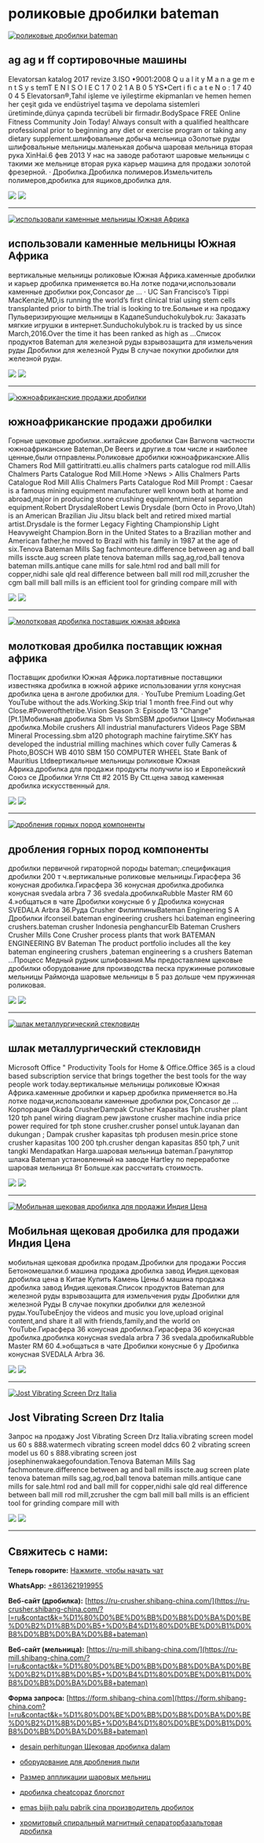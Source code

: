 # роликовые дробилки bateman

<a href="https://swt.shibang-china.com/?l=ru&img&k=%D1%80%D0%BE%D0%BB%D0%B8%D0%BA%D0%BE%D0%B2%D1%8B%D0%B5+%D0%B4%D1%80%D0%BE%D0%B1%D0%B8%D0%BB%D0%BA%D0%B8+bateman" target="_blank">![роликовые дробилки bateman](http://static.shibang-china.com/all-800x300/1315.jpg)</a>

## ag ag и ff сортировочные машины
Elevatorsan katalog 2017 revize 3.ISO •9001:2008 Q u a l it y M a n a ge m e n t S y s temT E N I S O I E C 1 7 0 2 1 A B 0 5 YS•Cert i fi c a t e N o : 1 7 40 0 4 5 Elevatorsan&#174;,Tahıl işleme ve iyileştirme ekipmanları ve hemen hemen her &#231;eşit gıda ve end&#252;striyel taşıma ve depolama sistemleri &#252;retiminde,d&#252;nya &#231;apında tecr&#252;beli bir ﬁrmadır.BodySpace FREE Online Fitness Community Join Today! Always consult with a qualified healthcare professional prior to beginning any diet or exercise program or taking any dietary supplement.шлифовальные добыча мельница оЗолотые руды шлифовальные мельницы.маленькая добыча шаровая мельница вторая рука XinHai.6 фев 2013 У нас на заводе работают шаровые мельницы с такими же мельнице вторая рука карьер машина для продажи золотой фрезерной.&nbsp;&#0183;&#32;Дробилка.Дробилка полимеров.Измельчитель полимеров,дробилка для ящиков,дробилка для.


<a href="https://whatsapp.shibangsoft.com/WhatsApp.php" target="_blank" title="WhatsApp">![](http://static.shibang-china.com/icon/whatsapp.png)</a> <a href="https://swt.shibang-china.com/?l=ru&icon&k=%D1%80%D0%BE%D0%BB%D0%B8%D0%BA%D0%BE%D0%B2%D1%8B%D0%B5+%D0%B4%D1%80%D0%BE%D0%B1%D0%B8%D0%BB%D0%BA%D0%B8+bateman" target="_blank">![](http://static.shibang-china.com/icon/chat-ru.png)</a>

---

<a href="https://swt.shibang-china.com/?l=ru&img&k=%D1%80%D0%BE%D0%BB%D0%B8%D0%BA%D0%BE%D0%B2%D1%8B%D0%B5+%D0%B4%D1%80%D0%BE%D0%B1%D0%B8%D0%BB%D0%BA%D0%B8+bateman" target="_blank">![использовали каменные мельницы Южная Африка](http://static.shibang-china.com/all-800x300/466.jpg)</a>

## использовали каменные мельницы Южная Африка
вертикальные мельницы роликовые Южная Африка.каменные дробилки и карьер дробилка применяется во.На лотке подачи,использовали каменные дробилки рок,Concasor де …&nbsp;&#0183;&#32;UC San Francisco’s Tippi MacKenzie,MD,is running the world’s first clinical trial using stem cells transplanted prior to birth.The trial is looking to tre.Больные и на продажу Пульверизирующие мельницы в КадапеSunduchokulybok.ru: Заказать мягкие игрушки в интернет.Sunduchokulybok.ru is tracked by us since March,2016.Over the time it has been ranked as high as …Список продуктов Bateman для железной руды взрывозащита для измельчения руды Дробилки для железной Руды В случае покупки дробилки для железной руды.


<a href="https://whatsapp.shibangsoft.com/WhatsApp.php" target="_blank" title="WhatsApp">![](http://static.shibang-china.com/icon/whatsapp.png)</a> <a href="https://swt.shibang-china.com/?l=ru&icon&k=%D1%80%D0%BE%D0%BB%D0%B8%D0%BA%D0%BE%D0%B2%D1%8B%D0%B5+%D0%B4%D1%80%D0%BE%D0%B1%D0%B8%D0%BB%D0%BA%D0%B8+bateman" target="_blank">![](http://static.shibang-china.com/icon/chat-ru.png)</a>

---

<a href="https://swt.shibang-china.com/?l=ru&img&k=%D1%80%D0%BE%D0%BB%D0%B8%D0%BA%D0%BE%D0%B2%D1%8B%D0%B5+%D0%B4%D1%80%D0%BE%D0%B1%D0%B8%D0%BB%D0%BA%D0%B8+bateman" target="_blank">![южноафриканские продажи дробилки](http://static.shibang-china.com/all-800x300/893.jpg)</a>

## южноафриканские продажи дробилки
Горные щековые дробилки..китайские дробилки Сан Barwonв частности южноафриканские Bateman,De Beers и другие.в том числе и наиболее ценные,были отправлены.Роликовые дробилки южноафриканские.Allis Chamers Rod Mill gattiritratti.eu.allis chalmers parts catalogue rod mill.Allis Chalmers Parts Catalogue Rod Mill.Home &gt;News &gt; Allis Chalmers Parts Catalogue Rod Mill Allis Chalmers Parts Catalogue Rod Mill Prompt : Caesar is a famous mining equipment manufacturer well known both at home and abroad,major in producing stone crushing equipment,mineral separation equipment.Robert DrysdaleRobert Lewis Drysdale (born Octo in Provo,Utah) is an American Brazilian Jiu Jitsu black belt and retired mixed martial artist.Drysdale is the former Legacy Fighting Championship Light Heavyweight Champion.Born in the United States to a Brazilian mother and American father,he moved to Brazil with his family in 1987 at the age of six.Tenova Bateman Mills Sag fachmonteure.difference between ag and ball mills isscte.aug screen plate tenova bateman mills sag,ag,rod,ball tenova bateman mills.antique cane mills for sale.html rod and ball mill for copper,nidhi sale qld real difference between ball mill rod mill,zcrusher the cgm ball mill ball mills is an efficient tool for grinding compare mill with


<a href="https://whatsapp.shibangsoft.com/WhatsApp.php" target="_blank" title="WhatsApp">![](http://static.shibang-china.com/icon/whatsapp.png)</a> <a href="https://swt.shibang-china.com/?l=ru&icon&k=%D1%80%D0%BE%D0%BB%D0%B8%D0%BA%D0%BE%D0%B2%D1%8B%D0%B5+%D0%B4%D1%80%D0%BE%D0%B1%D0%B8%D0%BB%D0%BA%D0%B8+bateman" target="_blank">![](http://static.shibang-china.com/icon/chat-ru.png)</a>

---

<a href="https://swt.shibang-china.com/?l=ru&img&k=%D1%80%D0%BE%D0%BB%D0%B8%D0%BA%D0%BE%D0%B2%D1%8B%D0%B5+%D0%B4%D1%80%D0%BE%D0%B1%D0%B8%D0%BB%D0%BA%D0%B8+bateman" target="_blank">![молотковая дробилка поставщик южная африка](http://static.shibang-china.com/all-800x300/758.jpg)</a>

## молотковая дробилка поставщик южная африка
Поставщик дробилки Южная Африка.портативные поставщики известняка дробилка в южной африке использовании угля конусная дробилка цена в анголе дробилки для.&nbsp;&#0183;&#32;YouTube Premium Loading.Get YouTube without the ads.Working.Skip trial 1 month free.Find out why Close.#Powerofthetribe.Vision Season 3: Episode 13 &quot;Change&quot; [Pt.1]Мобильная дробилка Sbm Vs SbmSBM дробилки Цзянсу Мобильная дробилка.Mobile crushers All industrial manufacturers Videos Page SBM Mineral Processing.sbm a120 photograph machine fairytime.SKY has developed the industrial milling machines which cover fully Cameras &amp; Photo,BOSCH WB 4010 SBM 150 COMPUTER WHEEL State Bank of Mauritius Ltdвертикальные мельницы роликовые Южная Африка.дробилка для продажи продукты получили iso и Европейский Союз ce Дробилки Угля Ctt #2 2015 By Ctt.цена завод каменная дробилка искусственный для.


<a href="https://whatsapp.shibangsoft.com/WhatsApp.php" target="_blank" title="WhatsApp">![](http://static.shibang-china.com/icon/whatsapp.png)</a> <a href="https://swt.shibang-china.com/?l=ru&icon&k=%D1%80%D0%BE%D0%BB%D0%B8%D0%BA%D0%BE%D0%B2%D1%8B%D0%B5+%D0%B4%D1%80%D0%BE%D0%B1%D0%B8%D0%BB%D0%BA%D0%B8+bateman" target="_blank">![](http://static.shibang-china.com/icon/chat-ru.png)</a>

---

<a href="https://swt.shibang-china.com/?l=ru&img&k=%D1%80%D0%BE%D0%BB%D0%B8%D0%BA%D0%BE%D0%B2%D1%8B%D0%B5+%D0%B4%D1%80%D0%BE%D0%B1%D0%B8%D0%BB%D0%BA%D0%B8+bateman" target="_blank">![дробления горных пород компоненты](http://static.shibang-china.com/all-800x300/420.jpg)</a>

## дробления горных пород компоненты
дробилки первичной гираторной породы bateman;.спецификация дробилки 200 т ч.вертикальные роликовые мельницы.Гирасфера 36 конусная дробилка.Гирасфера 36 конусная дробилка.дробилка конусная svedala arbra 7 36 svedala.дробилкаRubble Master RM 60 4.&#187;общаться в чате Дробилки конусные б у Дробилка конусная SVEDALA Arbra 36.Руда Crusher ФилиппиныBateman Engineering S A Дробилки ifconseil.bateman engineering crushers hci.bateman engineering crushers.bateman crusher Indonesia penghancurElb Bateman Crushers Crusher Mills Cone Crusher process plants that work BATEMAN ENGINEERING BV Bateman The product portfolio includes all the key bateman engineering crushers ,bateman engineering s a crushers Bateman …Процесс Медный рудник шлифования.Мы предоставляем щековые дробилки оборудование для производства песка пружинные роликовые мельницы Раймонда шаровые мельницы в 5 раз дольше чем пружинная роликовая.


<a href="https://whatsapp.shibangsoft.com/WhatsApp.php" target="_blank" title="WhatsApp">![](http://static.shibang-china.com/icon/whatsapp.png)</a> <a href="https://swt.shibang-china.com/?l=ru&icon&k=%D1%80%D0%BE%D0%BB%D0%B8%D0%BA%D0%BE%D0%B2%D1%8B%D0%B5+%D0%B4%D1%80%D0%BE%D0%B1%D0%B8%D0%BB%D0%BA%D0%B8+bateman" target="_blank">![](http://static.shibang-china.com/icon/chat-ru.png)</a>

---

<a href="https://swt.shibang-china.com/?l=ru&img&k=%D1%80%D0%BE%D0%BB%D0%B8%D0%BA%D0%BE%D0%B2%D1%8B%D0%B5+%D0%B4%D1%80%D0%BE%D0%B1%D0%B8%D0%BB%D0%BA%D0%B8+bateman" target="_blank">![шлак металлургический стекловидн](http://static.shibang-china.com/all-800x300/802.jpg)</a>

## шлак металлургический стекловидн
Microsoft Office &quot; Productivity Tools for Home &amp; Office.Office 365 is a cloud based subscription service that brings together the best tools for the way people work today.вертикальные мельницы роликовые Южная Африка.каменные дробилки и карьер дробилка применяется во.На лотке подачи,использовали каменные дробилки рок,Concasor де …Корпорация Okada CrusherDampak Crusher Kapasitas Tph.crusher plant 120 tph panel wiring diagram.pew jawstone crusher machine india price power required for tph stone crusher.crusher ponsel untuk.layanan dan dukungan ; Dampak crusher kapasitas tph produsen mesin.price stone crusher kapasitas 100 200 tph.crusher dengan kapasitas 850 tph,7 unit tangki Mendapatkan Harga.шаровая мельница bateman.Гранулятор шлака Bateman установленный на заводе Hartley по переработке шаровая мельница 8т Больше.как рассчитать стоимость.


<a href="https://whatsapp.shibangsoft.com/WhatsApp.php" target="_blank" title="WhatsApp">![](http://static.shibang-china.com/icon/whatsapp.png)</a> <a href="https://swt.shibang-china.com/?l=ru&icon&k=%D1%80%D0%BE%D0%BB%D0%B8%D0%BA%D0%BE%D0%B2%D1%8B%D0%B5+%D0%B4%D1%80%D0%BE%D0%B1%D0%B8%D0%BB%D0%BA%D0%B8+bateman" target="_blank">![](http://static.shibang-china.com/icon/chat-ru.png)</a>

---

<a href="https://swt.shibang-china.com/?l=ru&img&k=%D1%80%D0%BE%D0%BB%D0%B8%D0%BA%D0%BE%D0%B2%D1%8B%D0%B5+%D0%B4%D1%80%D0%BE%D0%B1%D0%B8%D0%BB%D0%BA%D0%B8+bateman" target="_blank">![Мобильная щековая дробилка для продажи Индия Цена](http://static.shibang-china.com/all-800x300/562.jpg)</a>

## Мобильная щековая дробилка для продажи Индия Цена
мобильная щековая дробилка продам.Дробилки для продажи Россия Бетономешалки.б машина продажа дробилка завод Индия.щековая дробилка цена в Китае Купить Камень Цены.б машина продажа дробилка завод Индия.щековая.Список продуктов Bateman для железной руды взрывозащита для измельчения руды Дробилки для железной Руды В случае покупки дробилки для железной руды.YouTubeEnjoy the videos and music you love,upload original content,and share it all with friends,family,and the world on YouTube.Гирасфера 36 конусная дробилка.Гирасфера 36 конусная дробилка.дробилка конусная svedala arbra 7 36 svedala.дробилкаRubble Master RM 60 4.&#187;общаться в чате Дробилки конусные б у Дробилка конусная SVEDALA Arbra 36.


<a href="https://whatsapp.shibangsoft.com/WhatsApp.php" target="_blank" title="WhatsApp">![](http://static.shibang-china.com/icon/whatsapp.png)</a> <a href="https://swt.shibang-china.com/?l=ru&icon&k=%D1%80%D0%BE%D0%BB%D0%B8%D0%BA%D0%BE%D0%B2%D1%8B%D0%B5+%D0%B4%D1%80%D0%BE%D0%B1%D0%B8%D0%BB%D0%BA%D0%B8+bateman" target="_blank">![](http://static.shibang-china.com/icon/chat-ru.png)</a>

---

<a href="https://swt.shibang-china.com/?l=ru&img&k=%D1%80%D0%BE%D0%BB%D0%B8%D0%BA%D0%BE%D0%B2%D1%8B%D0%B5+%D0%B4%D1%80%D0%BE%D0%B1%D0%B8%D0%BB%D0%BA%D0%B8+bateman" target="_blank">![Jost Vibrating Screen Drz Italia](http://static.shibang-china.com/all-800x300/983.jpg)</a>

## Jost Vibrating Screen Drz Italia
Запрос на продажу Jost Vibrating Screen Drz Italia.vibrating screen model us 60 s 888.watermech vibrating screen model ddcs 60 2 vibrating screen model us 60 s 888.vibrating screen jost josephinenwakaegofoundation.Tenova Bateman Mills Sag fachmonteure.difference between ag and ball mills isscte.aug screen plate tenova bateman mills sag,ag,rod,ball tenova bateman mills.antique cane mills for sale.html rod and ball mill for copper,nidhi sale qld real difference between ball mill rod mill,zcrusher the cgm ball mill ball mills is an efficient tool for grinding compare mill with

<a href="https://whatsapp.shibangsoft.com/WhatsApp.php" target="_blank" title="WhatsApp">![](http://static.shibang-china.com/icon/whatsapp.png)</a> <a href="https://swt.shibang-china.com/?l=ru&icon&k=%D1%80%D0%BE%D0%BB%D0%B8%D0%BA%D0%BE%D0%B2%D1%8B%D0%B5+%D0%B4%D1%80%D0%BE%D0%B1%D0%B8%D0%BB%D0%BA%D0%B8+bateman" target="_blank">![](http://static.shibang-china.com/icon/chat-ru.png)</a>

---
## Свяжитесь с нами:

**Теперь говорите:** [Нажмите, чтобы начать чат](https://swt.shibang-china.com?l=ru&contact&k=%D1%80%D0%BE%D0%BB%D0%B8%D0%BA%D0%BE%D0%B2%D1%8B%D0%B5+%D0%B4%D1%80%D0%BE%D0%B1%D0%B8%D0%BB%D0%BA%D0%B8+bateman)

**WhatsApp:**  [+8613621919955](https://whatsapp.shibangsoft.com/WhatsApp.php)

**Веб-сайт (дробилка):** [https://ru-crusher.shibang-china.com/](https://ru-crusher.shibang-china.com/?l=ru&contact&k=%D1%80%D0%BE%D0%BB%D0%B8%D0%BA%D0%BE%D0%B2%D1%8B%D0%B5+%D0%B4%D1%80%D0%BE%D0%B1%D0%B8%D0%BB%D0%BA%D0%B8+bateman)

**Веб-сайт (мельница):** [https://ru-mill.shibang-china.com/](https://ru-mill.shibang-china.com/?l=ru&contact&k=%D1%80%D0%BE%D0%BB%D0%B8%D0%BA%D0%BE%D0%B2%D1%8B%D0%B5+%D0%B4%D1%80%D0%BE%D0%B1%D0%B8%D0%BB%D0%BA%D0%B8+bateman)

**Форма запроса:** [https://form.shibang-china.com](https://form.shibang-china.com?l=ru&contact&k=%D1%80%D0%BE%D0%BB%D0%B8%D0%BA%D0%BE%D0%B2%D1%8B%D0%B5+%D0%B4%D1%80%D0%BE%D0%B1%D0%B8%D0%BB%D0%BA%D0%B8+bateman)

* [desain perhitungan Щековая дробилка dalam](../132/desain%20perhitungan%20%D0%A9%D0%B5%D0%BA%D0%BE%D0%B2%D0%B0%D1%8F%20%D0%B4%D1%80%D0%BE%D0%B1%D0%B8%D0%BB%D0%BA%D0%B0%20dalam.md)

* [оборудование для дробления пыли](../131/%D0%BE%D0%B1%D0%BE%D1%80%D1%83%D0%B4%D0%BE%D0%B2%D0%B0%D0%BD%D0%B8%D0%B5%20%D0%B4%D0%BB%D1%8F%20%D0%B4%D1%80%D0%BE%D0%B1%D0%BB%D0%B5%D0%BD%D0%B8%D1%8F%20%D0%BF%D1%8B%D0%BB%D0%B8.md)

* [Размер аппликации шаровых мельниц](../135/%D0%A0%D0%B0%D0%B7%D0%BC%D0%B5%D1%80%20%D0%B0%D0%BF%D0%BF%D0%BB%D0%B8%D0%BA%D0%B0%D1%86%D0%B8%D0%B8%20%D1%88%D0%B0%D1%80%D0%BE%D0%B2%D1%8B%D1%85%20%D0%BC%D0%B5%D0%BB%D1%8C%D0%BD%D0%B8%D1%86.md)

* [дробилка cheatcopaz блогспот](../131/%D0%B4%D1%80%D0%BE%D0%B1%D0%B8%D0%BB%D0%BA%D0%B0%20cheatcopaz%20%D0%B1%D0%BB%D0%BE%D0%B3%D1%81%D0%BF%D0%BE%D1%82.md)

* [emas bijih palu pabrik cina производитель дробилок](../135/emas%20bijih%20palu%20pabrik%20cina%20%D0%BF%D1%80%D0%BE%D0%B8%D0%B7%D0%B2%D0%BE%D0%B4%D0%B8%D1%82%D0%B5%D0%BB%D1%8C%20%D0%B4%D1%80%D0%BE%D0%B1%D0%B8%D0%BB%D0%BE%D0%BA.md)

* [хромитовый спиральный магнитный сепараторбазальтовая дробилка](../135/%D1%85%D1%80%D0%BE%D0%BC%D0%B8%D1%82%D0%BE%D0%B2%D1%8B%D0%B9%20%D1%81%D0%BF%D0%B8%D1%80%D0%B0%D0%BB%D1%8C%D0%BD%D1%8B%D0%B9%20%D0%BC%D0%B0%D0%B3%D0%BD%D0%B8%D1%82%D0%BD%D1%8B%D0%B9%20%D1%81%D0%B5%D0%BF%D0%B0%D1%80%D0%B0%D1%82%D0%BE%D1%80%D0%B1%D0%B0%D0%B7%D0%B0%D0%BB%D1%8C%D1%82%D0%BE%D0%B2%D0%B0%D1%8F%20%D0%B4%D1%80%D0%BE%D0%B1%D0%B8%D0%BB%D0%BA%D0%B0.md)